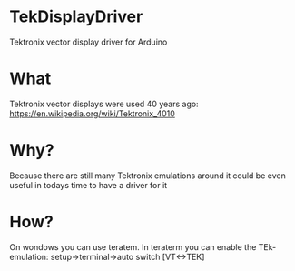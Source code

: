 # TekDisplayDriver
Tektronix vector display driver for Arduino

# What
Tektronix vector displays were used 40 years ago:
https://en.wikipedia.org/wiki/Tektronix_4010

# Why? 
Because there are still many Tektronix emulations around it could be even useful in todays time to have a driver for it

# How?

On wondows you can use teratem.
In teraterm you can enable the TEk-emulation:
setup->terminal->auto switch [VT<->TEK]

